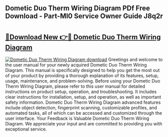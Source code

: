 ## Dometic Duo Therm Wiring Diagram PDf Free Download - Part-Ml0 Service Owner Guide J8q2r

# <h2><a href="http://dfnvcp.blite.top/?on=Dometic+Duo+Therm+Wiring+Diagram">🔗Download New 👉🔴 Dometic Duo Therm Wiring Diagram</a></h2>

[![Dometic Duo Therm Wiring Diagram download](https://i.imgur.com/lujVjoI.png)](http://dfnvcp.blite.top/?on=Dometic+Duo+Therm+Wiring+Diagram)
Greetings and welcome to the user manual for your newly acquired Dometic Duo Therm Wiring Diagram. This manual is specifically designed to help you get the most out of your product by providing a thorough explanation of its features, setup, usage, maintenance, and problem-solving. Before using your Dometic Duo Therm Wiring Diagram, please refer to this user manual for detailed instructions on product setup, operation, and troubleshooting. It includes clear instructions for installation, setup, and operation, as well as important safety information. Dometic Duo Therm Wiring Diagram advanced features include object detection, fingerprint scanning, customizable profiles, and automated tasks, all of which can be accessed and customized through the user interface. Your Feedback is Valuable Dometic Duo Therm Wiring Diagram. We appreciate your input and are committed to providing you with exceptional service.
